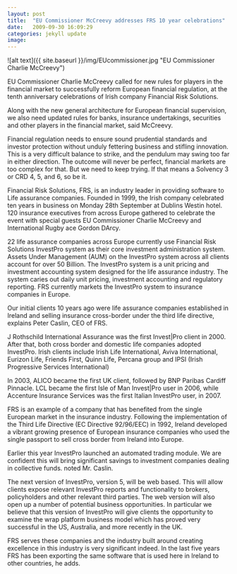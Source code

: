 ```yaml
---
layout: post
title:  "EU Commissioner McCreevy addresses FRS 10 year celebrations"
date:   2009-09-30 16:09:29
categories: jekyll update
image: 
---
```


![alt text]({{ site.baseurl }}/img/EUcommissioner.jpg "EU Commissioner Charlie McCreevy") 

EU Commissioner Charlie McCreevy called for new rules for players in the financial market to successfully reform European financial regulation, at the tenth anniversary celebrations of Irish company Financial Risk Solutions.

Along with the new general architecture for European financial supervision, we also need updated rules for banks, insurance undertakings, securities and other players in the financial market, said McCreevy.

Financial regulation needs to ensure sound prudential standards and investor protection without unduly fettering business and stifling innovation. This is a very difficult balance to strike, and the pendulum may swing too far in either direction. The outcome will never be perfect, financial markets are too complex for that. But we need to keep trying. If that means a Solvency 3 or CRD 4, 5, and 6, so be it.

Financial Risk Solutions, FRS, is an industry leader in providing software to Life assurance companies. Founded in 1999, the Irish company celebrated ten years in business on Monday 28th September at Dublins Westin hotel. 120 insurance executives from across Europe gathered to celebrate the event with special guests EU Commissioner Charlie McCreevy and International Rugby ace Gordon DArcy.

22 life assurance companies across Europe currently use Financial Risk Solutions InvestPro system as their core investment administration system. Assets Under Management (AUM) on the InvestPro system across all clients account for over 50 Billion. The InvestPro system is a unit pricing and investment accounting system designed for the life assurance industry. The system caries out daily unit pricing, investment accounting and regulatory reporting. FRS currently markets the InvestPro system to insurance companies in Europe.

Our initial clients 10 years ago were life assurance companies established in Ireland and selling insurance cross-border under the third life directive, explains Peter Caslin, CEO of FRS.

J Rothschild International Assurance was the first Invest|Pro client in 2000. After that, both cross border and domestic life companies adopted InvestPro. Irish clients include Irish Life International, Aviva International, Eurizon Life, Friends First, Quinn Life, Percana group and IPSI (Irish Progressive Services International)

In 2003, ALICO became the first UK client, followed by BNP Paribas Cardiff Pinnacle. LCL became the first Isle of Man Invest|Pro user in 2006, while Accenture Insurance Services was the first Italian InvestPro user, in 2007.

FRS is an example of a company that has benefited from the single European market in the insurance industry. Following the implementation of the Third Life Directive (EC Directive 92/96/EEC) in 1992, Ireland developed a vibrant growing presence of European insurance companies who used the single passport to sell cross border from Ireland into Europe.

Earlier this year InvestPro launched an automated trading module. We are confident this will bring significant savings to investment companies dealing in collective funds. noted Mr. Caslin.

The next version of InvestPro, version 5, will be web based. This will allow clients expose relevant InvestPro reports and functionality to brokers, policyholders and other relevant third parties. The web version will also open up a number of potential business opportunities. In particular we believe that this version of InvestPro will give clients the opportunity to examine the wrap platform business model which has proved very successful in the US, Australia, and more recently in the UK.

FRS serves these companies and the industry built around creating excellence in this industry is very significant indeed. In the last five years FRS has been exporting the same software that is used here in Ireland to other countries, he adds.